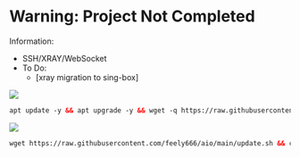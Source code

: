 # Warning: Project Not Completed


Information:

* SSH/XRAY/WebSocket
* To Do:
    + [xray migration to sing-box]




<img src="https://img.shields.io/badge/how-install-lime"></img>
 ```html
 apt update -y && apt upgrade -y && wget -q https://raw.githubusercontent.com/feely666/aio/main/setup.sh && chmod +x setup.sh && ./setup.sh
  ```
 <img src="https://img.shields.io/badge/how-update-lime"></img>
 ```html
 wget https://raw.githubusercontent.com/feely666/aio/main/update.sh && chmod +x update.sh && ./update.sh
 ```

